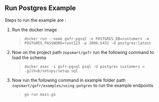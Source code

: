 ## Run Postgres Example

Steps to run the example are :

1) Run the docker image

   > `docker run --name gofr-pgsql -e POSTGRES_DB=customers -e POSTGRES_PASSWORD=root123 -p 2006:5432 -d postgres:latest
   `
2) Now on the project path `zopsmart/gofr` run the following command to load the schema

   > `docker exec -i gofr-pgsql psql -U postgres customers < .github/setups/setup.sql`

3) Now run the following command in example folder path `zopsmart/gofr/examples/using-potgres` to run the example
   endpoints

   > `go run main.go`
